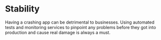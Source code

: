 # Stability

Having a crashing app can be detrimental to businesses. Using automated tests and monitoring services to pinpoint any problems before they got into production and cause real damage is always a must.

